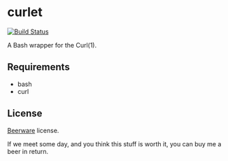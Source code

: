 curlet
======

[![Build Status](https://travis-ci.org/hansode/curlet.png)](https://travis-ci.org/hansode/curlet)

A Bash wrapper for the Curl(1).

Requirements
------------

+ bash
+ curl

License
-------

[Beerware](http://en.wikipedia.org/wiki/Beerware) license.

If we meet some day, and you think this stuff is worth it, you can buy me a beer in return.
